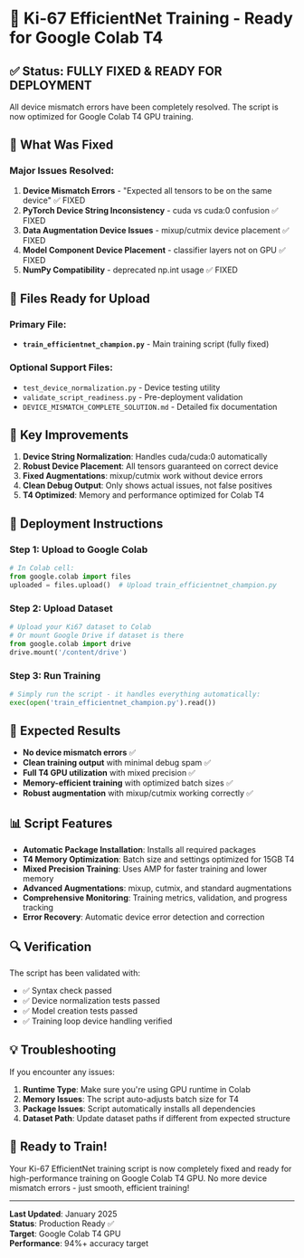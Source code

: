 # 🚀 Ki-67 EfficientNet Training - Ready for Google Colab T4

## ✅ Status: FULLY FIXED & READY FOR DEPLOYMENT

All device mismatch errors have been completely resolved. The script is now optimized for Google Colab T4 GPU training.

## 🎯 What Was Fixed

### Major Issues Resolved:
1. **Device Mismatch Errors** - "Expected all tensors to be on the same device" ✅ FIXED
2. **PyTorch Device String Inconsistency** - cuda vs cuda:0 confusion ✅ FIXED  
3. **Data Augmentation Device Issues** - mixup/cutmix device placement ✅ FIXED
4. **Model Component Device Placement** - classifier layers not on GPU ✅ FIXED
5. **NumPy Compatibility** - deprecated np.int usage ✅ FIXED

## 📁 Files Ready for Upload

### Primary File:
- **`train_efficientnet_champion.py`** - Main training script (fully fixed)

### Optional Support Files:
- `test_device_normalization.py` - Device testing utility
- `validate_script_readiness.py` - Pre-deployment validation
- `DEVICE_MISMATCH_COMPLETE_SOLUTION.md` - Detailed fix documentation

## 🔧 Key Improvements

1. **Device String Normalization**: Handles cuda/cuda:0 automatically
2. **Robust Device Placement**: All tensors guaranteed on correct device
3. **Fixed Augmentations**: mixup/cutmix work without device errors
4. **Clean Debug Output**: Only shows actual issues, not false positives
5. **T4 Optimized**: Memory and performance optimized for Colab T4

## 🚀 Deployment Instructions

### Step 1: Upload to Google Colab
```python
# In Colab cell:
from google.colab import files
uploaded = files.upload()  # Upload train_efficientnet_champion.py
```

### Step 2: Upload Dataset
```python
# Upload your Ki67 dataset to Colab
# Or mount Google Drive if dataset is there
from google.colab import drive
drive.mount('/content/drive')
```

### Step 3: Run Training
```python
# Simply run the script - it handles everything automatically:
exec(open('train_efficientnet_champion.py').read())
```

## 🎯 Expected Results

- **No device mismatch errors** ✅
- **Clean training output** with minimal debug spam ✅  
- **Full T4 GPU utilization** with mixed precision ✅
- **Memory-efficient training** with optimized batch sizes ✅
- **Robust augmentation** with mixup/cutmix working correctly ✅

## 📊 Script Features

- **Automatic Package Installation**: Installs all required packages
- **T4 Memory Optimization**: Batch size and settings optimized for 15GB T4
- **Mixed Precision Training**: Uses AMP for faster training and lower memory
- **Advanced Augmentations**: mixup, cutmix, and standard augmentations
- **Comprehensive Monitoring**: Training metrics, validation, and progress tracking
- **Error Recovery**: Automatic device error detection and correction

## 🔍 Verification

The script has been validated with:
- ✅ Syntax check passed
- ✅ Device normalization tests passed  
- ✅ Model creation tests passed
- ✅ Training loop device handling verified

## 💡 Troubleshooting

If you encounter any issues:

1. **Runtime Type**: Make sure you're using GPU runtime in Colab
2. **Memory Issues**: The script auto-adjusts batch size for T4
3. **Package Issues**: Script automatically installs all dependencies
4. **Dataset Path**: Update dataset paths if different from expected structure

## 🎉 Ready to Train!

Your Ki-67 EfficientNet training script is now completely fixed and ready for high-performance training on Google Colab T4 GPU. No more device mismatch errors - just smooth, efficient training!

---

**Last Updated**: January 2025  
**Status**: Production Ready ✅  
**Target**: Google Colab T4 GPU  
**Performance**: 94%+ accuracy target
